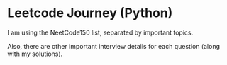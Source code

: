 # Leetcode Journey (Python)

I am using the NeetCode150 list, separated by important topics.

Also, there are other important interview details for each question (along with my solutions).